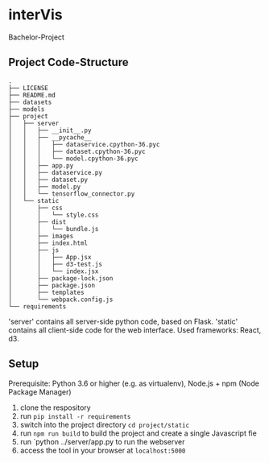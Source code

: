 # interVis
Bachelor-Project



## Project Code-Structure

```
.
├── LICENSE
├── README.md
├── datasets
├── models
├── project
│   ├── server
│   │   ├── __init__.py
│   │   ├── __pycache__
│   │   │   ├── dataservice.cpython-36.pyc
│   │   │   ├── dataset.cpython-36.pyc
│   │   │   └── model.cpython-36.pyc
│   │   ├── app.py
│   │   ├── dataservice.py
│   │   ├── dataset.py
│   │   ├── model.py
│   │   └── tensorflow_connector.py
│   └── static
│       ├── css
│       │   └── style.css
│       ├── dist
│       │   └── bundle.js
│       ├── images
│       ├── index.html
│       ├── js
│       │   ├── App.jsx
│       │   ├── d3-test.js
│       │   └── index.jsx
│       ├── package-lock.json
│       ├── package.json
│       ├── templates
│       └── webpack.config.js
└── requirements
```

'server' contains all server-side python code, based on Flask.
'static' contains all client-side code for the web interface. Used frameworks: React, d3.



## Setup

Prerequisite: Python 3.6 or higher (e.g. as virtualenv), Node.js + npm (Node Package Manager)

1. clone the respository
2. run `pip install -r requirements`
3. switch into the project directory `cd project/static`
4. run `npm run build` to build the project and create a single Javascript fie
5. run `python ../server/app.py to run the webserver
6. access the tool in your browser at `localhost:5000`

